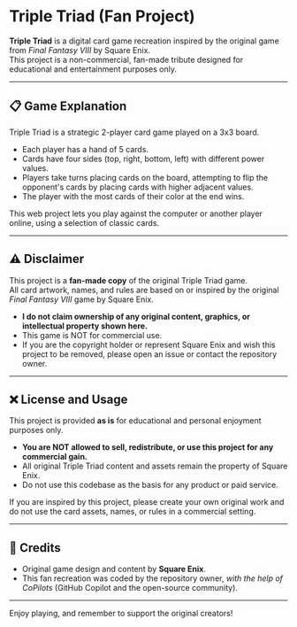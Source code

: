 # Triple Triad (Fan Project)

**Triple Triad** is a digital card game recreation inspired by the original game from *Final Fantasy VIII* by Square Enix.  
This project is a non-commercial, fan-made tribute designed for educational and entertainment purposes only.

---

## 📋 Game Explanation

Triple Triad is a strategic 2-player card game played on a 3x3 board.  
- Each player has a hand of 5 cards.  
- Cards have four sides (top, right, bottom, left) with different power values.  
- Players take turns placing cards on the board, attempting to flip the opponent's cards by placing cards with higher adjacent values.  
- The player with the most cards of their color at the end wins.

This web project lets you play against the computer or another player online, using a selection of classic cards.

---

## ⚠️ Disclaimer

This project is a **fan-made copy** of the original Triple Triad game.  
All card artwork, names, and rules are based on or inspired by the original *Final Fantasy VIII* game by Square Enix.

- **I do not claim ownership of any original content, graphics, or intellectual property shown here.**
- This game is NOT for commercial use.  
- If you are the copyright holder or represent Square Enix and wish this project to be removed,
  please open an issue or contact the repository owner.

---

## ❌ License and Usage

This project is provided **as is** for educational and personal enjoyment purposes only.

- **You are NOT allowed to sell, redistribute, or use this project for any commercial gain.**
- All original Triple Triad content and assets remain the property of Square Enix.
- Do not use this codebase as the basis for any product or paid service.

If you are inspired by this project, please create your own original work and do not use the card assets, names, or rules in a commercial setting.

---

## 🤖 Credits

- Original game design and content by **Square Enix**.
- This fan recreation was coded by the repository owner, *with the help of CoPilots* (GitHub Copilot and the open-source community).

---

Enjoy playing, and remember to support the original creators!